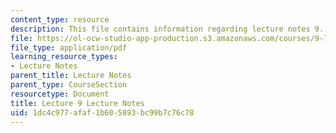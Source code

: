 ```yaml
---
content_type: resource
description: This file contains information regarding lecture notes 9.
file: https://ol-ocw-studio-app-production.s3.amazonaws.com/courses/9-70-social-psychology-spring-2013/1dc4c977afaf1b605893bc99b7c76c78_MIT9_70S13_Lect9.pdf
file_type: application/pdf
learning_resource_types:
- Lecture Notes
parent_title: Lecture Notes
parent_type: CourseSection
resourcetype: Document
title: Lecture 9 Lecture Notes
uid: 1dc4c977-afaf-1b60-5893-bc99b7c76c78
---
```

